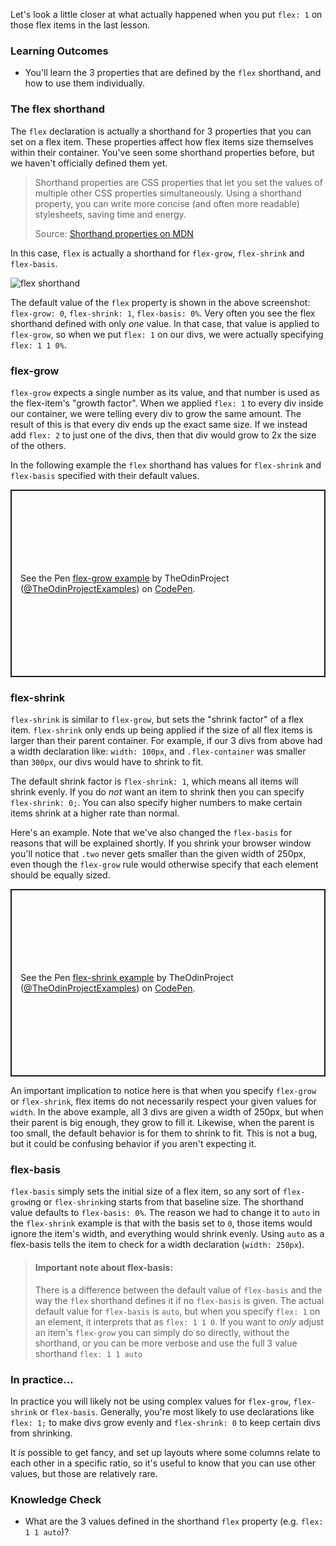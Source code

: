 Let's look a little closer at what actually happened when you put `flex: 1` on those flex items in the last lesson.

### Learning Outcomes
* You'll learn the 3 properties that are defined by the `flex` shorthand, and how to use them individually.

### The flex shorthand

The `flex` declaration is actually a shorthand for 3 properties that you can set on a flex item. These properties affect how flex items size themselves within their container. You've seen some shorthand properties before, but we haven't officially defined them yet.

> Shorthand properties are CSS properties that let you set the values of multiple other CSS properties simultaneously. Using a shorthand property, you can write more concise (and often more readable) stylesheets, saving time and energy.
>
> Source: [Shorthand properties on MDN](https://developer.mozilla.org/en-US/docs/Web/CSS/Shorthand_properties)

In this case, `flex` is actually a shorthand for `flex-grow`, `flex-shrink` and `flex-basis`.

![flex shorthand](https://cdn.statically.io/gh/TheOdinProject/curriculum/495704c6eb6bf33bc927534f231533a82b27b2ac/html_css/v2/foundations/flexbox/imgs/10.png)

The default value of the `flex` property is shown in the above screenshot: `flex-grow: 0`, `flex-shrink: 1`, `flex-basis: 0%`. Very often you see the flex shorthand defined with only _one_ value. In that case, that value is applied to `flex-grow`, so when we put `flex: 1` on our divs, we were actually specifying `flex: 1 1 0%`.

### flex-grow

`flex-grow` expects a single number as its value, and that number is used as the flex-item's "growth factor". When we applied `flex: 1` to every div inside our container, we were telling every div to grow the same amount. The result of this is that every div ends up the exact same size. If we instead add `flex: 2` to just one of the divs, then that div would grow to 2x the size of the others.

In the following example the `flex` shorthand has values for `flex-shrink` and `flex-basis` specified with their default values.

<p class="codepen" data-height="300" data-default-tab="html,result" data-slug-hash="YzQqvgK" data-editable="true" data-user="TheOdinProjectExamples" style="height: 300px; box-sizing: border-box; display: flex; align-items: center; justify-content: center; border: 2px solid; margin: 1em 0; padding: 1em;">
  <span>See the Pen <a href="https://codepen.io/TheOdinProjectExamples/pen/YzQqvgK">
  flex-grow example</a> by TheOdinProject (<a href="https://codepen.io/TheOdinProjectExamples">@TheOdinProjectExamples</a>)
  on <a href="https://codepen.io">CodePen</a>.</span>
</p>
<script async src="https://cpwebassets.codepen.io/assets/embed/ei.js"></script>

### flex-shrink

`flex-shrink` is similar to `flex-grow`, but sets the "shrink factor" of a flex item. `flex-shrink` only ends up being applied if the size of all flex items is larger than their parent container. For example, if our 3 divs from above had a width declaration like: `width: 100px`, and `.flex-container` was smaller than `300px`, our divs would have to shrink to fit.

The default shrink factor is `flex-shrink: 1`, which means all items will shrink evenly. If you do _not_ want an item to shrink then you can specify `flex-shrink: 0;`. You can also specify higher numbers to make certain items shrink at a higher rate than normal.

Here's an example. Note that we've also changed the `flex-basis` for reasons that will be explained shortly. If you shrink your browser window you'll notice that `.two` never gets smaller than the given width of 250px, even though the `flex-grow` rule would otherwise specify that each element should be equally sized.

<p class="codepen" data-height="300" data-default-tab="html,result" data-slug-hash="JjJXZVz" data-editable="true" data-user="TheOdinProjectExamples" style="height: 300px; box-sizing: border-box; display: flex; align-items: center; justify-content: center; border: 2px solid; margin: 1em 0; padding: 1em;">
  <span>See the Pen <a href="https://codepen.io/TheOdinProjectExamples/pen/JjJXZVz">
  flex-shrink example</a> by TheOdinProject (<a href="https://codepen.io/TheOdinProjectExamples">@TheOdinProjectExamples</a>)
  on <a href="https://codepen.io">CodePen</a>.</span>
</p>
<script async src="https://cpwebassets.codepen.io/assets/embed/ei.js"></script>

An important implication to notice here is that when you specify `flex-grow` or `flex-shrink`, flex items do not necessarily respect your given values for `width`. In the above example, all 3 divs are given a width of 250px, but when their parent is big enough, they grow to fill it. Likewise, when the parent is too small, the default behavior is for them to shrink to fit. This is not a bug, but it could be confusing behavior if you aren't expecting it.

### flex-basis

`flex-basis` simply sets the initial size of a flex item, so any sort of `flex-grow`ing or `flex-shrink`ing starts from that baseline size. The shorthand value defaults to `flex-basis: 0%`. The reason we had to change it to `auto` in the `flex-shrink` example is that with the basis set to `0`, those items would ignore the item's width, and everything would shrink evenly. Using `auto` as a flex-basis tells the item to check for a width declaration (`width: 250px`).

> #### Important note about flex-basis:
> There is a difference between the default value of `flex-basis` and the way the `flex` shorthand defines it if no `flex-basis` is given. The actual default value for `flex-basis` is `auto`, but when you specify `flex: 1` on an element, it interprets that as `flex: 1 1 0`. If you want to _only_ adjust an item's `flex-grow` you can simply do so directly, without the shorthand, or you can be more verbose and use the full 3 value shorthand `flex: 1 1 auto`

### In practice...

In practice you will likely not be using complex values for `flex-grow`, `flex-shrink` or `flex-basis`. Generally, you're most likely to use declarations like `flex: 1;` to make divs grow evenly and `flex-shrink: 0` to keep certain divs from shrinking.

It _is_ possible to get fancy, and set up layouts where some columns relate to each other in a specific ratio, so it's useful to know that you can use other values, but those are relatively rare.

### Knowledge Check
* What are the 3 values defined in the shorthand `flex` property (e.g. `flex: 1 1 auto`)?
